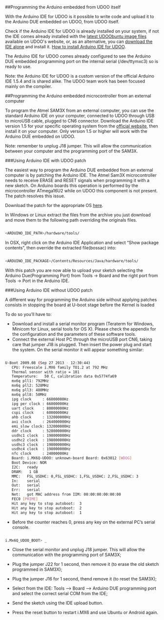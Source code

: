 ##Programming the Arduino embedded from UDOO itself

With the Arduino IDE for UDOO is it possible to write code and upload it to the Arduino DUE embedded on UDOO, from UDOO itself.

Check if the Arduino IDE for UDOO is already installed on your system, if not the IDE comes already installed with the [latest UDOObuntu image files](http://www.udoo.org/downloads/#tab1) available on UDOO's website, or, as an alternative, you can [download the IDE alone](http://www.udoo.org/downloads/#tab4) and install it. 
[How to install Arduino IDE for UDOO](/docs/Tutorials/UDOO_Install_The_Arduino_IDE).

The Arduino IDE for UDOO comes already configured to see the Arduino DUE embedded programming port on the internal serial (/dev/ttymxc3) so is ready to use.

Note: the Arduino IDE for UDOO is a custom version of the official Arduino IDE 1.5.4 and is shared alike. The UDOO team work has been focused mainly on the compiler.

##Programming the Arduino embedded microcontroller from an external computer

To program the Atmel SAM3X from an external computer, you can use the standard Arduino IDE on your computer, connected to UDOO through USB to microUSB cable, plugged to CN6 connector. Download the Arduino IDE version 1.5 for your specific operating system from the [official website](http://arduino.cc/en/Main/Software), then install it on your computer. Only version 1.5 or higher will work with the Arduino DUE embedded on UDOO.

Note: remember to unplug J18 jumper. This will allow the communication between your computer and the programming port of the SAM3X.

###Using Arduino IDE with UDOO patch

The easiest way to program the Arduino DUE embedded from an external computer is by patching the Arduino IDE. The Atmel Sam3X microcontroller needs to receive ERASE and RESET signals when programming it with a new sketch. On Arduino boards this operation is performed by the microcontroller ATmega16U2 while on UDOO this component is not present. The patch resolves this issue.

Download the patch for the appropriate OS [here](http://www.udoo.org/downloads/#tab4).

In Windows or Linux extract the files from the archive you just download and move them to the following path overriding the originals files.

```bash

<ARDUINO_IDE_PATH>/hardware/tools/

```

In OSX, right click on the Arduino IDE Application and select “Show package contents”, then override the extracted file(bossac) into:

```bash

<ARDUINO_IDE_PACKAGE>/Contents/Resources/Java/hardware/tools/

```

With this patch you are now able to upload your sketch selecting the Arduino Due(Programming Port) from Tools -> Board and the right port from Tools -> Port in the Arduino IDE.

###Using Arduino IDE without UDOO patch

A different way for programming the Arduino side without applying patches consists in stopping the board at U-boot stage before the Kernel is loaded

To do so you’ll have to:

* Download and install a serial monitor program (Teraterm for Windows, Minicom for Linux, serial tools for OS X). Please check the appendix for the configuration and the parameters of these software tools.
* Connect the external Host PC through the microUSB port CN6, taking care that jumper J18 is plugged.
Then insert the power plug and start the system. On the serial monitor it will appear something similar:

```bash

U-Boot 2009.08 (Sep 27 2013 - 12:30:44)
   CPU: Freescale i.MX6 family TO1.2 at 792 MHz
   Thermal sensor with ratio = 181
   Temperature:   50 C, calibration data 0x5774fa69
   mx6q pll1: 792MHz
   mx6q pll2: 528MHz
   mx6q pll3: 480MHz
   mx6q pll8: 50MHz
   ipg clock     : 66000000Hz
   ipg per clock : 66000000Hz
   uart clock    : 80000000Hz
   cspi clock    : 60000000Hz
   ahb clock     : 132000000Hz
   axi clock     : 264000000Hz
   emi_slow clock: 132000000Hz
   ddr clock     : 528000000Hz
   usdhc1 clock  : 198000000Hz
   usdhc2 clock  : 198000000Hz
   usdhc3 clock  : 198000000Hz
   usdhc4 clock  : 198000000Hz
   nfc clock     : 24000000Hz
   Board: i.MX6Q-UDOO: unknown-board Board: 0x63012 [WDOG]
   Boot Device: NOR
   I2C:   ready
   DRAM:   1 GB
   MMC:   FSL_USDHC: 0,FSL_USDHC: 1,FSL_USDHC: 2,FSL_USDHC: 3
   In:    serial
   Out:   serial
   Err:   serial
   Net:   got MAC address from IIM: 00:00:00:00:00:00
   FEC0 [PRIME]
   Hit any key to stop autoboot:  3
   Hit any key to stop autoboot:  2
   Hit any key to stop autoboot:  1

```

* Before the counter reaches 0, press any key on the external PC’s serial console.

```bash

i.Mx6Q_UDOO_BOOT> _

```

* Close the serial monitor and unplug J18 jumper. This will allow the communication with the programming port of SAM3X;

* Plug the jumper J22 for 1 second, then remove it (to erase the old sketch programmed in SAM3X);

* Plug the jumper J16 for 1 second, thend remove it (to reset the SAM3X);

* Select from the IDE: Tools –> Board –> Arduino DUE programming port and select the correct serial COM from the IDE;

* Send the sketch using the IDE upload button.

* Press the reset button to restart i.MX6 and use Ubuntu or Android again.










